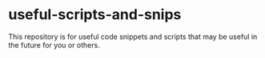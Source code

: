 # useful-scripts-and-snips
This repository is for useful code snippets and scripts that may be useful in the future for you or others.
